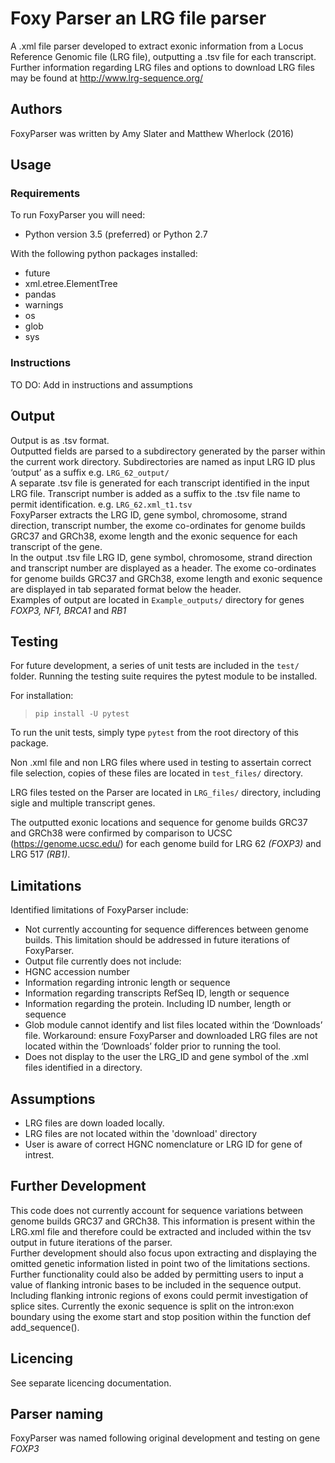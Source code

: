 # Foxy Parser an LRG file parser
A .xml file parser developed to extract exonic information from a Locus Reference Genomic file (LRG file), outputting a .tsv file for each transcript.   
Further information regarding LRG files and options to download LRG files may be found at http://www.lrg-sequence.org/

## Authors
FoxyParser was written by Amy Slater and Matthew Wherlock (2016)

## Usage
### Requirements
To run FoxyParser you will need:
* Python version 3.5 (preferred) or Python 2.7

With the following python packages installed:
* future
* xml.etree.ElementTree
* pandas
* warnings
* os
* glob
* sys

### Instructions
TO DO: Add in instructions  and assumptions

## Output
Output is as .tsv format.  
Outputted fields are parsed to a subdirectory generated by the parser within the current work directory. Subdirectories are named as input LRG ID plus ‘output’ as a suffix e.g. `LRG_62_output/`     
A separate .tsv file is generated for each transcript identified in the input LRG file. Transcript number is added as a suffix to the .tsv file name to permit identification. e.g. `LRG_62.xml_t1.tsv`  
FoxyParser extracts the LRG ID, gene symbol, chromosome, strand direction, transcript number, the exome co-ordinates for genome builds GRC37 and GRCh38, exome length and the exonic sequence for each transcript of the gene.   
In the output .tsv file LRG ID, gene symbol, chromosome, strand direction and transcript number are displayed as a header. The exome co-ordinates for genome builds GRC37 and GRCh38, exome length and exonic sequence are displayed in tab separated format below the header.     
Examples of output are located in `Example_outputs/` directory for genes _FOXP3, NF1, BRCA1_ and _RB1_

## Testing

For future development, a series of unit tests are included in the `test/` folder.  Running the testing suite requires the pytest module to be installed.

For installation:
>`pip install -U pytest`

To run the unit tests, simply type `pytest` from the root directory of this package.

Non .xml file and non LRG files where used in testing to assertain correct file selection, copies of these files are located in  `test_files/` directory.  

LRG files tested on the Parser are located in `LRG_files/` directory, including sigle and multiple transcript genes.  
  
The outputted exonic locations and sequence for genome builds GRC37 and GRCh38 were confirmed by comparison to UCSC (https://genome.ucsc.edu/) for each genome build for LRG 62 _(FOXP3)_ and LRG 517 _(RB1)_.

## Limitations
Identified limitations of FoxyParser include:
*	Not currently accounting for sequence differences between genome builds. This limitation should be addressed in future iterations of FoxyParser.  
*	Output file currently does not include:
  *	HGNC accession number
  *	Information regarding intronic length or sequence
  *	Information regarding transcripts RefSeq ID, length or sequence
  *	Information regarding the protein. Including ID number, length or sequence
*	Glob module cannot identify and list files located within the ‘Downloads’ file. Workaround: ensure FoxyParser and downloaded LRG files are not located within the ‘Downloads’ folder prior to running the tool. 
* Does not display to the user the LRG_ID and gene symbol of the .xml files identified in a directory. 

## Assumptions
* LRG files are down loaded locally.
* LRG files are not located within the 'download' directory
* User is aware of correct HGNC nomenclature or LRG ID for gene of intrest. 

## Further Development
This code does not currently account for sequence variations between genome builds GRC37 and GRCh38. This information is present within the LRG.xml file and therefore could be extracted and included within the tsv output in future iterations of the parser.  
Further development should also focus upon extracting and displaying the omitted genetic information listed in point two of the limitations sections.   
Further functionality could also be added by permitting users to input a value of flanking intronic bases to be included in the sequence output. Including flanking intronic regions of exons could permit investigation of splice sites. Currently the exonic sequence is split on the intron:exon boundary using the exome start and stop position within the function def add_sequence().   

## Licencing 
See separate licencing documentation. 

## Parser naming
FoxyParser was named following original development and testing on gene _FOXP3_
